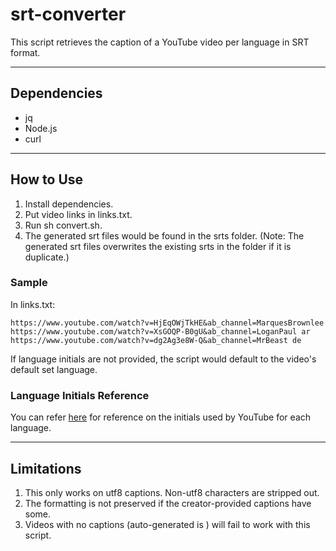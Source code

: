 # srt-converter
This script retrieves the caption of a YouTube video per language in SRT format.

---
## Dependencies
- jq
- Node.js
- curl
---
## How to Use

1. Install dependencies.
2. Put video links in links.txt.
3. Run sh convert.sh.
4. The generated srt files  would be found in the srts folder.
(Note: The generated srt files overwrites the existing srts in the folder if it is duplicate.)

### Sample 
In links.txt:
```
https://www.youtube.com/watch?v=HjEqOWjTkHE&ab_channel=MarquesBrownlee
https://www.youtube.com/watch?v=XsGOQP-B0gU&ab_channel=LoganPaul ar
https://www.youtube.com/watch?v=dg2Ag3e8W-Q&ab_channel=MrBeast de
```
If language initials are not provided, the script would default to the video's default set language.

### Language Initials Reference
You can refer [here](https://www.embedplus.com/youtube-iso-639-1-language-codes.aspx) for reference on the initials used by YouTube for each language.

---

## Limitations

1. This only works on utf8 captions. Non-utf8 characters are stripped out. 
2. The formatting is not preserved if the creator-provided captions have some.
3. Videos with no captions (auto-generated is ) will fail to work with this script.
